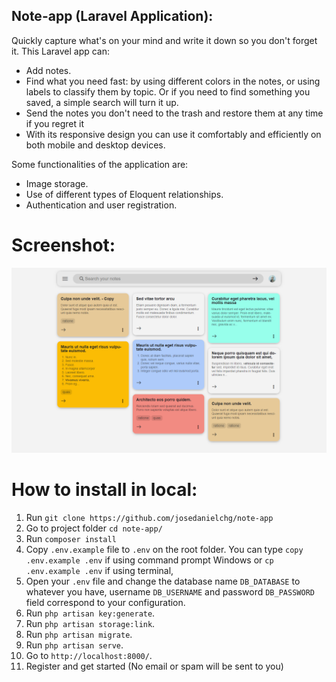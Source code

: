 ## Note-app (Laravel Application):

Quickly capture what's on your mind and write it down so you don't forget it. This Laravel app can:

-   Add notes.
-   Find what you need fast: by using different colors in the notes, or using labels to classify them by topic. Or if you need to find something you saved, a simple search will turn it up.
-   Send the notes you don't need to the trash and restore them at any time if you regret it
-   With its responsive design you can use it comfortably and efficiently on both mobile and desktop devices.

Some functionalities of the application are:

-   Image storage.
-   Use of different types of Eloquent relationships.
-   Authentication and user registration.

# Screenshot:

![](preview.png)

# How to install in local:

1. Run `git clone https://github.com/josedanielchg/note-app`
2. Go to project folder `cd note-app/`
3. Run `composer install`
4. Copy `.env.example` file to `.env` on the root folder. You can type `copy .env.example .env` if using command prompt Windows or `cp .env.example .env` if using terminal,
5. Open your `.env` file and change the database name `DB_DATABASE` to whatever you have, username `DB_USERNAME` and password `DB_PASSWORD` field correspond to your configuration.
6. Run `php artisan key:generate`.
7. Run `php artisan storage:link`.
8. Run `php artisan migrate`.
9. Run `php artisan serve`.
10. Go to `http://localhost:8000/`.
11. Register and get started (No email or spam will be sent to you)
